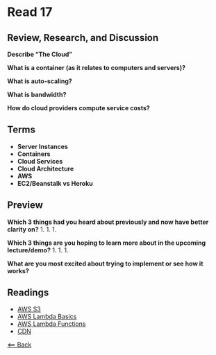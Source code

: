 # Read 17

## Review, Research, and Discussion

**Describe “The Cloud”**

**What is a container (as it relates to computers and servers)?**

**What is auto-scaling?**

**What is bandwidth?**

**How do cloud providers compute service costs?**

## Terms

- **Server Instances**
- **Containers**
- **Cloud Services**
- **Cloud Architecture**
- **AWS**
- **EC2/Beanstalk vs Heroku**

## Preview

**Which 3 things had you heard about previously and now have better clarity on?**
1.
1.
1.

**Which 3 things are you hoping to learn more about in the upcoming lecture/demo?**
1.
1.
1.

**What are you most excited about trying to implement or see how it works?**

## Readings
- [AWS S3](https://aws.amazon.com/s3/)
- [AWS Lambda Basics](https://www.serverless.com/aws-lambda)
- [AWS Lambda Functions](https://aws.amazon.com/lambda/)
- [CDN](https://cyberhoot.com/cybrary/content-delivery-network-cdn/)

[<== Back](https://simoneodegard.github.io/reading-notes/)